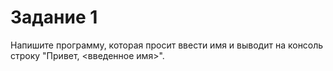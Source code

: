 # Задание 1

Напишите программу, которая просит ввести имя и выводит на консоль строку "Привет, <введенное имя>". 
